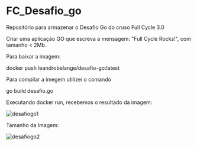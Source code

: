 # FC_Desafio_go
Repositório para armazenar o Desafio Go do cruso Full Cycle 3.0

Criar uma aplicação GO que escreva a mensagem: "Full Cycle Rocks!", com tamanho < 2Mb.

Para baixar a imagem:

docker push leandrobelange/desafio-go:latest

Para compilar a imegem utilizei o comando

go build desafio.go

Executando docker run, recebemos o resultado da imagem:

![desafiogo1](https://github.com/leandrobelange/FC_Desafio_go/assets/22100771/97205ad8-dd45-4da3-baf8-1613bae95058)

Tamanho da Imagem:

![desafiogo2](https://github.com/leandrobelange/FC_Desafio_go/assets/22100771/6a958518-b2e0-4d82-938a-8b3bebfe87e9)

